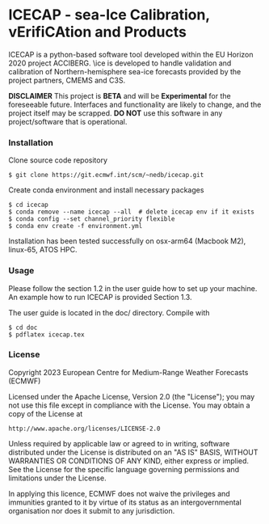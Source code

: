 # ICECAP - sea-Ice Calibration, vErifiCAtion and Products

ICECAP  is a python-based software tool developed within the EU Horizon 2020 project ACCIBERG. \ice is developed to handle validation and calibration of Northern-hemisphere sea-ice forecasts provided by the project partners, CMEMS and C3S.

**DISCLAIMER**
This project is **BETA** and will be **Experimental** for the foreseeable future.
Interfaces and functionality are likely to change, and the project itself may be scrapped.
**DO NOT** use this software in any project/software that is operational.

### Installation
Clone source code repository

    $ git clone https://git.ecmwf.int/scm/~nedb/icecap.git

Create conda environment and install necessary packages

    $ cd icecap
    $ conda remove --name icecap --all  # delete icecap env if it exists
    $ conda config --set channel_priority flexible
    $ conda env create -f environment.yml 

Installation has been tested successfully on osx-arm64 (Macbook M2), linux-65, ATOS HPC.

### Usage
Please follow the section 1.2 in the user guide how to set up your machine. 
An example how to run ICECAP is provided Section 1.3.

The user guide is located in the doc/ directory. Compile with

    $ cd doc
    $ pdflatex icecap.tex



### License

Copyright 2023 European Centre for Medium-Range Weather Forecasts (ECMWF)

Licensed under the Apache License, Version 2.0 (the "License");
you may not use this file except in compliance with the License.
You may obtain a copy of the License at

    http://www.apache.org/licenses/LICENSE-2.0

Unless required by applicable law or agreed to in writing, software
distributed under the License is distributed on an "AS IS" BASIS,
WITHOUT WARRANTIES OR CONDITIONS OF ANY KIND, either express or implied.
See the License for the specific language governing permissions and
limitations under the License.

In applying this licence, ECMWF does not waive the privileges and immunities
granted to it by virtue of its status as an intergovernmental organisation nor
does it submit to any jurisdiction.

